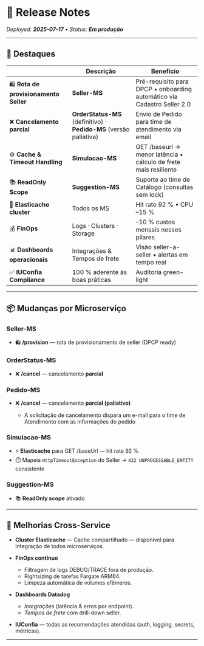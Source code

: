 # 📢 Release Notes

*Deployed: **2025-07-17** • Status: **Em produção***

---

## 🚀 Destaques

|                                        | Descrição                                                          | Benefício                                                 |
| -------------------------------------- | ------------------------------------------------------------------ | --------------------------------------------------------- |
| 🛍️ **Rota de provisionamento Seller** | **Seller-MS**                                                      | Pré-requisito para DPCP • onboarding automático via Cadastro Seller 2.0           |
| ❌ **Cancelamento parcial**             | **OrderStatus-MS** (definitivo) · **Pedido-MS** (versão paliativa) | Envio de Pedido para time de atendimento via email         |
| ⚙️ **Cache & Timeout Handling**        | **Simulacao-MS**                                                   | GET /baseurl → menor latência • cálculo de frete mais resiliente |
| 📚 **ReadOnly Scope**                  | **Suggestion-MS**                                                  | Suporte ao time de Catálogo (consultas sem lock)          |
| 💾 **Elasticache cluster**             | Todos os MS                                                        | Hit rate 92 % • CPU –15 %                                 |
| 💰 **FinOps**                          | Logs · Clusters · Storage                                          | –10 % custos mensais nesses pilares                                     |
| 📊 **Dashboards operacionais**         | Integrações & Tempos de frete                                      | Visão seller-a-seller • alertas em tempo real             |
| ✅ **IUConfia Compliance**              | 100 % aderente às boas práticas                                    | Auditoria green-light                                     |

---

## 📦 Mudanças por Microserviço

### Seller-MS

* 🛍️ **/provision** — rota de provisionamento de seller (DPCP ready)

### OrderStatus-MS

* ❌ **/cancel** — cancelamento **parcial**

### Pedido-MS

* ❌ **/cancel** — cancelamento **parcial (paliativo)**

  * A solicitação de cancelamento dispara um e-mail para o time de Atendimento com as informações do pedido

### Simulacao-MS

* ⚡ **Elasticache** para GET /baseUrl — hit rate 92 %
* ⏱️ Mapeia `HttpTimeoutException` do Seller → `422 UNPROCESSABLE_ENTITY` consistente

### Suggestion-MS

* 📚 **ReadOnly scope** ativado

---

## 🔄 Melhorias Cross-Service

* **Cluster Elasticache** — Cache compartilhado — disponível para integração de todos microserviços.
* **FinOps contínuo**

  * Filtragem de logs DEBUG/TRACE fora de produção.
  * Rightsizing de tarefas Fargate ARM64.
  * Limpeza automática de volumes efêmeros.
* **Dashboards Datadog**

  * *Integrações* (latência & erros por endpoint).
  * *Tempos de frete* com drill-down seller.
* **IUConfia** — todas as recomendações atendidas (auth, logging, secrets, métricas).

---
